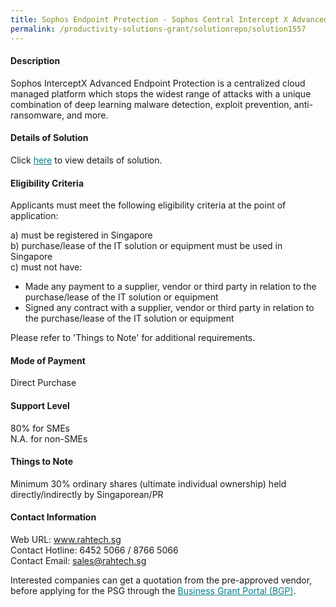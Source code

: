 ```yaml
---
title: Sophos Endpoint Protection - Sophos Central Intercept X Advanced with EDR - 100 users
permalink: /productivity-solutions-grant/solutionrepo/solution1557
---
```


#### Description

Sophos InterceptX Advanced Endpoint Protection is a centralized cloud managed platform which stops the widest range of attacks with a unique combination of deep learning malware detection, exploit prevention, anti-ransomware, and more.

#### Details of Solution

Click <a href='https://govassist.gobusiness.gov.sg/images/psg/Desensitised_Rah_Tech_20200168_Annex_3_Part_5.pdf' style='color:#037e8a'>here</a> to view details of solution.

#### Eligibility Criteria

Applicants must meet the following eligibility criteria at the point of application:

a) must be registered in Singapore <br>
b) purchase/lease of the IT solution or equipment must be used in Singapore <br>
c) must not have:
- Made any payment to a supplier, vendor or third party in relation to the purchase/lease of the IT solution or equipment
- Signed any contract with a supplier, vendor or third party in relation to the purchase/lease of the IT solution or equipment

Please refer to 'Things to Note' for additional requirements.

#### Mode of Payment
Direct Purchase

#### Support Level
80% for SMEs <br>
N.A. for non-SMEs

#### Things to Note
Minimum 30% ordinary shares (ultimate individual ownership) held directly/indirectly by Singaporean/PR

#### Contact Information
Web URL: www.rahtech.sg <br>Contact Hotline: 6452 5066 / 8766 5066<br>Contact Email: sales@rahtech.sg 

Interested companies can get a quotation from the pre-approved vendor, before applying for the PSG through the <a target='_blank' style='color:#037e8a' href='https://www.businessgrants.gov.sg/'>Business Grant Portal (BGP)</a>.
